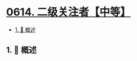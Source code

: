 # [0614. 二级关注者【中等】](https://github.com/tnotesjs/TNotes.leetcode/tree/main/notes/0614.%20%E4%BA%8C%E7%BA%A7%E5%85%B3%E6%B3%A8%E8%80%85%E3%80%90%E4%B8%AD%E7%AD%89%E3%80%91)

<!-- region:toc -->

- [1. 📝 概述](#1--概述)

<!-- endregion:toc -->

## 1. 📝 概述
